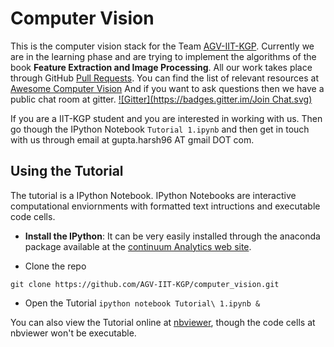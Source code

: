 Computer Vision
===============

This is the computer vision stack for the Team [AGV-IIT-KGP](http://www.agv.iitkgp.ac.in/).
Currently we are in the learning phase and are trying to implement the
algorithms of the book **Feature Extraction and Image Processing**. All our
work takes place through GitHub [Pull Requests](https://github.com/AGV-IIT-KGP/computer_vision/pulls).
You can find the list of relevant resources at [Awesome Computer Vision](https://github.com/AGV-IIT-KGP/awesome-computer-vision)
And if you want to ask questions then we have a public chat room at gitter.
[![Gitter](https://badges.gitter.im/Join Chat.svg)](https://gitter.im/AGV-IIT-KGP/computer_vision?utm_source=badge&utm_medium=badge&utm_campaign=pr-badge&utm_content=badge)

If you are a IIT-KGP student and you are interested in working with us. Then go
though the IPython Notebook `Tutorial 1.ipynb` and then get in touch with us
through email at gupta.harsh96 AT gmail DOT com.

Using the Tutorial
------------------

The tutorial is a IPython Notebook. IPython Notebooks are interactive
computational enviornments with formatted text intructions and executable code
cells.

* **Install the IPython**: It can be very easily installed through the anaconda
  package available at the [continuum Analytics web site](http://continuum.io/downloads).

* Clone the repo

`git clone https://github.com/AGV-IIT-KGP/computer_vision.git`

* Open the Tutorial
`ipython notebook Tutorial\ 1.ipynb &`

You can also view the Tutorial online at [nbviewer](http://nbviewer.ipython.org/github/AGV-IIT-KGP/computer_vision/blob/master/Tutorial%201.ipynb),
though the code cells at nbviewer won't be executable.

